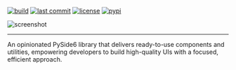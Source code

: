 [![build](https://img.shields.io/github/actions/workflow/status/rokugu/rokugu/publish.yml)](https://github.com/rokugu/rokugu/actions)
[![last commit](https://img.shields.io/github/last-commit/rokugu/rokugu)](https://github.com/rokugu/rokugu/commits/main)
[![license](https://img.shields.io/github/license/rokugu/rokugu)](https://github.com/rokugu/rokugu/blob/main/LICENSE)
[![pypi](https://img.shields.io/pypi/v/rokugu)](https://pypi.org/project/rokugu)

![screenshot](https://raw.githubusercontent.com/rokugu/rokugu/main/screenshot.png)

---

An opinionated PySide6 library that delivers ready-to-use components and
utilities, empowering developers to build high-quality UIs with a focused,
efficient approach.
